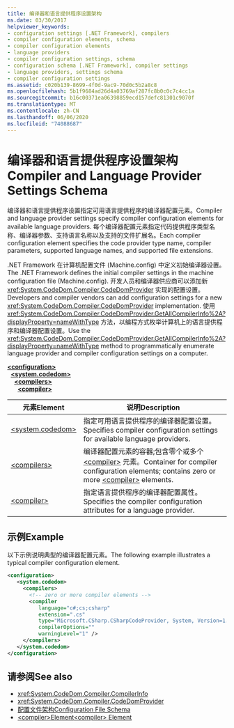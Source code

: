 ```yaml
---
title: 编译器和语言提供程序设置架构
ms.date: 03/30/2017
helpviewer_keywords:
- configuration settings [.NET Framework], compilers
- compiler configuration elements, schema
- compiler configuration elements
- language providers
- compiler configuration settings, schema
- configuration schema [.NET Framework], compiler settings
- language providers, settings schema
- compiler configuration settings
ms.assetid: c020b139-8699-4f0d-9ac9-70d0c5b2a8c8
ms.openlocfilehash: 5b1f9684ad26d4a03769af287fc8b0c0c7c4cc1a
ms.sourcegitcommit: b16c00371ea06398859ecd157defc81301c9070f
ms.translationtype: MT
ms.contentlocale: zh-CN
ms.lasthandoff: 06/06/2020
ms.locfileid: "74088687"
---
```

# <a name="compiler-and-language-provider-settings-schema"></a><span data-ttu-id="cab42-102">编译器和语言提供程序设置架构</span><span class="sxs-lookup"><span data-stu-id="cab42-102">Compiler and Language Provider Settings Schema</span></span>
<span data-ttu-id="cab42-103">编译器和语言提供程序设置指定可用语言提供程序的编译器配置元素。</span><span class="sxs-lookup"><span data-stu-id="cab42-103">Compiler and language provider settings specify compiler configuration elements for available language providers.</span></span> <span data-ttu-id="cab42-104">每个编译器配置元素指定代码提供程序类型名称、编译器参数、支持语言名称以及支持的文件扩展名。</span><span class="sxs-lookup"><span data-stu-id="cab42-104">Each compiler configuration element specifies the code provider type name, compiler parameters, supported language names, and supported file extensions.</span></span>  
  
<span data-ttu-id="cab42-105">.NET Framework 在计算机配置文件 (Machine.config) 中定义初始编译器设置。</span><span class="sxs-lookup"><span data-stu-id="cab42-105">The .NET Framework defines the initial compiler settings in the machine configuration file (Machine.config).</span></span> <span data-ttu-id="cab42-106">开发人员和编译器供应商可以添加新 <xref:System.CodeDom.Compiler.CodeDomProvider> 实现的配置设置。</span><span class="sxs-lookup"><span data-stu-id="cab42-106">Developers and compiler vendors can add configuration settings for a new <xref:System.CodeDom.Compiler.CodeDomProvider> implementation.</span></span> <span data-ttu-id="cab42-107">使用 <xref:System.CodeDom.Compiler.CodeDomProvider.GetAllCompilerInfo%2A?displayProperty=nameWithType> 方法，以编程方式枚举计算机上的语言提供程序和编译器配置设置。</span><span class="sxs-lookup"><span data-stu-id="cab42-107">Use the <xref:System.CodeDom.Compiler.CodeDomProvider.GetAllCompilerInfo%2A?displayProperty=nameWithType> method to programmatically enumerate language provider and compiler configuration settings on a computer.</span></span>  
  
[**\<configuration>**](../configuration-element.md)\
&nbsp;&nbsp;[**\<system.codedom>**](system-codedom-element.md)\
&nbsp;&nbsp;&nbsp;&nbsp;[**\<compilers>**](compilers-element.md)\
&nbsp;&nbsp;&nbsp;&nbsp;&nbsp;&nbsp;[**\<compiler>**](compiler-element.md)
  
|<span data-ttu-id="cab42-108">元素</span><span class="sxs-lookup"><span data-stu-id="cab42-108">Element</span></span>|<span data-ttu-id="cab42-109">说明</span><span class="sxs-lookup"><span data-stu-id="cab42-109">Description</span></span>|  
|-------------|-----------------|  
|[\<system.codedom>](system-codedom-element.md)|<span data-ttu-id="cab42-110">指定可用语言提供程序的编译器配置设置。</span><span class="sxs-lookup"><span data-stu-id="cab42-110">Specifies compiler configuration settings for available language providers.</span></span>|  
|[\<compilers>](compilers-element.md)|<span data-ttu-id="cab42-111">编译器配置元素的容器;包含零个或多个 [\<compiler>](compiler-element.md) 元素。</span><span class="sxs-lookup"><span data-stu-id="cab42-111">Container for compiler configuration elements; contains zero or more [\<compiler>](compiler-element.md) elements.</span></span>|  
|[\<compiler>](compiler-element.md)|<span data-ttu-id="cab42-112">指定语言提供程序的编译器配置属性。</span><span class="sxs-lookup"><span data-stu-id="cab42-112">Specifies the compiler configuration attributes for a language provider.</span></span>|  
  
## <a name="example"></a><span data-ttu-id="cab42-113">示例</span><span class="sxs-lookup"><span data-stu-id="cab42-113">Example</span></span>  
 <span data-ttu-id="cab42-114">以下示例说明典型的编译器配置元素。</span><span class="sxs-lookup"><span data-stu-id="cab42-114">The following example illustrates a typical compiler configuration element.</span></span>  
  
```xml  
<configuration>  
   <system.codedom>  
     <compilers>  
       <!-- zero or more compiler elements -->  
       <compiler  
          language="c#;cs;csharp"  
          extension=".cs"  
          type="Microsoft.CSharp.CSharpCodeProvider, System, Version=1.0.5000.0, Culture=neutral, PublicKeyToken=b77a5c561934e089"  
          compilerOptions=""  
          warningLevel="1" />  
     </compilers>  
   </system.codedom>  
</configuration>  
```  
  
## <a name="see-also"></a><span data-ttu-id="cab42-115">请参阅</span><span class="sxs-lookup"><span data-stu-id="cab42-115">See also</span></span>

- <xref:System.CodeDom.Compiler.CompilerInfo>
- <xref:System.CodeDom.Compiler.CodeDomProvider>
- [<span data-ttu-id="cab42-116">配置文件架构</span><span class="sxs-lookup"><span data-stu-id="cab42-116">Configuration File Schema</span></span>](../index.md)
- [<span data-ttu-id="cab42-117">\<compiler>Element</span><span class="sxs-lookup"><span data-stu-id="cab42-117">\<compiler> Element</span></span>](compiler-element.md)
